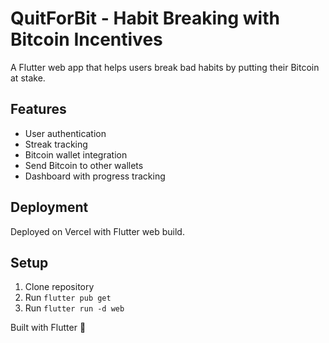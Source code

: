 # QuitForBit - Habit Breaking with Bitcoin Incentives

A Flutter web app that helps users break bad habits by putting their Bitcoin at stake.

## Features
- User authentication
- Streak tracking
- Bitcoin wallet integration
- Send Bitcoin to other wallets
- Dashboard with progress tracking

## Deployment
Deployed on Vercel with Flutter web build.

## Setup
1. Clone repository
2. Run `flutter pub get`
3. Run `flutter run -d web`

Built with Flutter 💙
